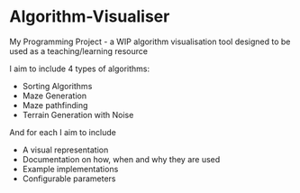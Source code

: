 # Algorithm-Visualiser
My Programming Project - a WIP algorithm visualisation tool designed to be used as a teaching/learning resource

I aim to include 4 types of algorithms:    
 * Sorting Algorithms
 * Maze Generation
 * Maze pathfinding
 * Terrain Generation with Noise

And for each I aim to include
  * A visual representation
  * Documentation on how, when and why they are used
  * Example implementations
  * Configurable parameters
